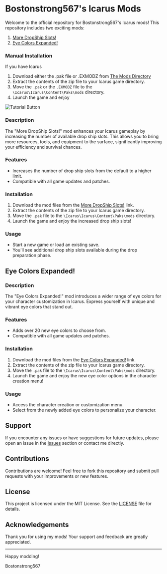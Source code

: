 # Bostonstrong567's Icarus Mods

Welcome to the official repository for Bostonstrong567's Icarus mods! This repository includes two exciting mods:

1. [More DropShip Slots!](Mods/More%20Drop%20Ship%20Slots_P.pak)
2. [Eye Colors Expanded!](Mods/Eye%20Colors%20Expanded!_P.pak)

### Manual Installation
If you have Icarus 
1. Download either the .pak file or .EXMODZ from [The Mods Directory](Mods)
2. Extract the contents of the zip file to your Icarus game directory.
3. Move the `.pak` or the `.EXMODZ` file to the `\Icarus\Icarus\Content\Paks\mods` directory.
4. Launch the game and enjoy

![Tutorial Button](images/your_image.png)

### Description
The "More DropShip Slots!" mod enhances your Icarus gameplay by increasing the number of available drop ship slots. This allows you to bring more resources, tools, and equipment to the surface, significantly improving your efficiency and survival chances.

### Features
- Increases the number of drop ship slots from the default to a higher limit.
- Compatible with all game updates and patches.

### Installation
1. Download the mod files from the [More DropShip Slots!](Mods/More%20Drop%20Ship%20Slots_P.pak) link.
2. Extract the contents of the zip file to your Icarus game directory.
3. Move the `.pak` file to the `\Icarus\Icarus\Content\Paks\mods` directory.
4. Launch the game and enjoy the increased drop ship slots!

### Usage
- Start a new game or load an existing save.
- You'll see additional drop ship slots available during the drop preparation phase.

## Eye Colors Expanded!

### Description
The "Eye Colors Expanded!" mod introduces a wider range of eye colors for your character customization in Icarus. Express yourself with unique and vibrant eye colors that stand out.

### Features
- Adds over 20 new eye colors to choose from.
- Compatible with all game updates and patches.

### Installation
1. Download the mod files from the [Eye Colors Expanded!](Mods/Eye%20Colors%20Expanded!_P.pak) link.
2. Extract the contents of the zip file to your Icarus game directory.
3. Move the `.pak` file to the `\Icarus\Icarus\Content\Paks\mods` directory.
4. Launch the game and enjoy the new eye color options in the character creation menu!

### Usage
- Access the character creation or customization menu.
- Select from the newly added eye colors to personalize your character.

## Support
If you encounter any issues or have suggestions for future updates, please open an issue in the [Issues](#) section or contact me directly.

## Contributions
Contributions are welcome! Feel free to fork this repository and submit pull requests with your improvements or new features.

## License
This project is licensed under the MIT License. See the [LICENSE](LICENSE) file for details.

## Acknowledgements
Thank you for using my mods! Your support and feedback are greatly appreciated.

---

Happy modding!

Bostonstrong567
